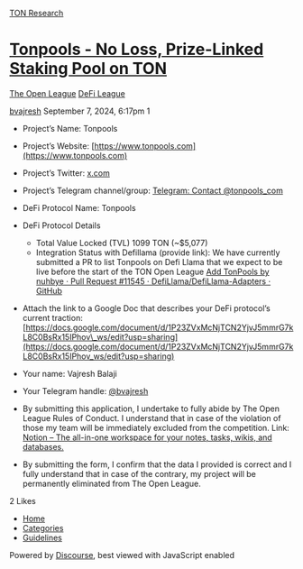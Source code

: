 [TON Research](/)

# [Tonpools - No Loss, Prize-Linked Staking Pool on TON](/t/tonpools-no-loss-prize-linked-staking-pool-on-ton/31875)

[The Open League](/c/the-open-league/defi-battle/63)  [DeFi League](/c/the-open-league/defi-battle/63) 

    

[bvajresh](https://tonresear.ch/u/bvajresh)  September 7, 2024, 6:17pm  1

*   Project’s Name: Tonpools
    
*   Project’s Website: [https://www.tonpools.com](https://www.tonpools.com)
    
*   Project’s Twitter: [x.com](https://x.com/TonPools_Com)
    
*   Project’s Telegram channel/group: [Telegram: Contact @tonpools\_com](https://t.me/tonpools_com)
    
*   DeFi Protocol Name: Tonpools
    
*   DeFi Protocol Details
    
    *   Total Value Locked (TVL) 1099 TON (~$5,077)
    *   Integration Status with Defillama (provide link): We have currently submitted a PR to list Tonpools on Defi Llama that we expect to be live before the start of the TON Open League [Add TonPools by nuhbye · Pull Request #11545 · DefiLlama/DefiLlama-Adapters · GitHub](https://github.com/DefiLlama/DefiLlama-Adapters/pull/11545)
*   Attach the link to a Google Doc that describes your DeFi protocol’s current traction: [https://docs.google.com/document/d/1P23ZVxMcNjTCN2YjvJ5mmrG7kL8C0BsRx15IPhov\_ws/edit?usp=sharing](https://docs.google.com/document/d/1P23ZVxMcNjTCN2YjvJ5mmrG7kL8C0BsRx15IPhov_ws/edit?usp=sharing)
    
*   Your name: Vajresh Balaji
    
*   Your Telegram handle: [@bvajresh](/u/bvajresh)
    
*   By submitting this application, I undertake to fully abide by The Open League Rules of Conduct. I understand that in case of the violation of those my team will be immediately excluded from the competition. Link: [Notion – The all-in-one workspace for your notes, tasks, wikis, and databases.](https://ton-org.notion.site/The-Open-League-Rules-of-Conduct-04f4a0fedf1a401687075f5efd83de68)
    

*   By submitting the form, I confirm that the data I provided is correct and I fully understand that in case of the contrary, my project will be permanently eliminated from The Open League.
    

  2 Likes

*   [Home](/)
*   [Categories](/categories)
*   [Guidelines](/guidelines)

Powered by [Discourse](https://www.discourse.org), best viewed with JavaScript enabled